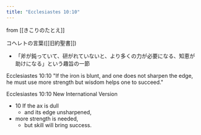 ```yaml
---
title: "Ecclesiastes 10:10"
---
```


from [[きこりのたとえ]]

コヘレトの言葉([[旧約聖書]])
- 「斧が鈍っていて、研がれていないと、より多くの力が必要になる、知恵が助けになる」という趣旨の一節

Ecclesiastes 10:10
"If the iron is blunt, and one does not sharpen the edge, he must use more strength but wisdom helps one to succeed."

Ecclesiastes 10:10
New International Version
- 10 If the ax is dull
    - and its edge unsharpened,
- more strength is needed,
    - but skill will bring success.
